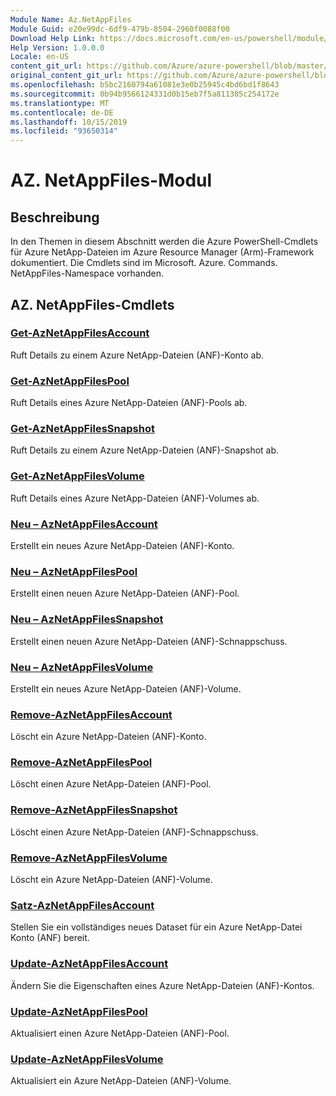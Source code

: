 ```yaml
---
Module Name: Az.NetAppFiles
Module Guid: e20e99dc-6df9-479b-8504-2960f0088f00
Download Help Link: https://docs.microsoft.com/en-us/powershell/module/az.netappfiles
Help Version: 1.0.0.0
Locale: en-US
content_git_url: https://github.com/Azure/azure-powershell/blob/master/src/NetAppFiles/NetAppFiles/help/Az.NetAppFiles.md
original_content_git_url: https://github.com/Azure/azure-powershell/blob/master/src/NetAppFiles/NetAppFiles/help/Az.NetAppFiles.md
ms.openlocfilehash: b5bc2160794a61081e3e0b25945c4bd6bd1f8643
ms.sourcegitcommit: 0b94b9566124331d0b15eb7f5a811305c254172e
ms.translationtype: MT
ms.contentlocale: de-DE
ms.lasthandoff: 10/15/2019
ms.locfileid: "93650314"
---
```

# AZ. NetAppFiles-Modul
## Beschreibung
In den Themen in diesem Abschnitt werden die Azure PowerShell-Cmdlets für Azure NetApp-Dateien im Azure Resource Manager (Arm)-Framework dokumentiert. Die Cmdlets sind im Microsoft. Azure. Commands. NetAppFiles-Namespace vorhanden.

## AZ. NetAppFiles-Cmdlets
### [Get-AzNetAppFilesAccount](Get-AzNetAppFilesAccount.md)
Ruft Details zu einem Azure NetApp-Dateien (ANF)-Konto ab.

### [Get-AzNetAppFilesPool](Get-AzNetAppFilesPool.md)
Ruft Details eines Azure NetApp-Dateien (ANF)-Pools ab.

### [Get-AzNetAppFilesSnapshot](Get-AzNetAppFilesSnapshot.md)
Ruft Details zu einem Azure NetApp-Dateien (ANF)-Snapshot ab.

### [Get-AzNetAppFilesVolume](Get-AzNetAppFilesVolume.md)
Ruft Details eines Azure NetApp-Dateien (ANF)-Volumes ab.

### [Neu – AzNetAppFilesAccount](New-AzNetAppFilesAccount.md)
Erstellt ein neues Azure NetApp-Dateien (ANF)-Konto.

### [Neu – AzNetAppFilesPool](New-AzNetAppFilesPool.md)
Erstellt einen neuen Azure NetApp-Dateien (ANF)-Pool.

### [Neu – AzNetAppFilesSnapshot](New-AzNetAppFilesSnapshot.md)
Erstellt einen neuen Azure NetApp-Dateien (ANF)-Schnappschuss.

### [Neu – AzNetAppFilesVolume](New-AzNetAppFilesVolume.md)
Erstellt ein neues Azure NetApp-Dateien (ANF)-Volume.

### [Remove-AzNetAppFilesAccount](Remove-AzNetAppFilesAccount.md)
Löscht ein Azure NetApp-Dateien (ANF)-Konto.

### [Remove-AzNetAppFilesPool](Remove-AzNetAppFilesPool.md)
Löscht einen Azure NetApp-Dateien (ANF)-Pool.

### [Remove-AzNetAppFilesSnapshot](Remove-AzNetAppFilesSnapshot.md)
Löscht einen Azure NetApp-Dateien (ANF)-Schnappschuss.

### [Remove-AzNetAppFilesVolume](Remove-AzNetAppFilesVolume.md)
Löscht ein Azure NetApp-Dateien (ANF)-Volume.

### [Satz-AzNetAppFilesAccount](Set-AzNetAppFilesAccount.md)
Stellen Sie ein vollständiges neues Dataset für ein Azure NetApp-Datei Konto (ANF) bereit.

### [Update-AzNetAppFilesAccount](Update-AzNetAppFilesAccount.md)
Ändern Sie die Eigenschaften eines Azure NetApp-Dateien (ANF)-Kontos.

### [Update-AzNetAppFilesPool](Update-AzNetAppFilesPool.md)
Aktualisiert einen Azure NetApp-Dateien (ANF)-Pool.

### [Update-AzNetAppFilesVolume](Update-AzNetAppFilesVolume.md)
Aktualisiert ein Azure NetApp-Dateien (ANF)-Volume.

